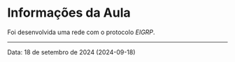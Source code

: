 # Informações da Aula

Foi desenvolvida uma rede com o protocolo _EIGRP_.

---

Data: 18 de setembro de 2024 (2024-09-18)